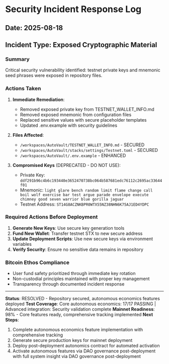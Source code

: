 # Security Incident Response Log

## Date: 2025-08-18

## Incident Type: Exposed Cryptographic Material

### Summary

Critical security vulnerability identified: testnet private keys and mnemonic seed phrases were exposed in repository files.

### Actions Taken

1. **Immediate Remediation**:
   - Removed exposed private key from TESTNET_WALLET_INFO.md
   - Removed exposed mnemonic from configuration files
   - Replaced sensitive values with secure placeholder templates
   - Updated .env.example with security guidelines

2. **Files Affected**:
   - `/workspaces/AutoVault/TESTNET_WALLET_INFO.md` - SECURED
   - `/workspaces/AutoVault/stacks/settings/Testnet.toml` - SECURED
   - `/workspaces/AutoVault/.env.example` - ENHANCED

3. **Compromised Keys** (DEPRECATED - DO NOT USE):
   - Private Key: `ddf291b96c4b6c193440e3652470738bc064b587681edc76112c2695ac33644f01`
   - Mnemonic: `light glare bench random limit flame change call boil wolf exercise bar test argue parade envelope execute chimney good seven warrior blue gorilla jaguar`
   - Testnet Address: `ST14G8ACZNKBPR0WTX55NZ38NHN6K75AJ1ED4YDPC`

### Required Actions Before Deployment

1. **Generate New Keys**: Use secure key generation tools
2. **Fund New Wallet**: Transfer testnet STX to new secure address
3. **Update Deployment Scripts**: Use new secure keys via environment variables
4. **Verify Security**: Ensure no sensitive data remains in repository

### Bitcoin Ethos Compliance

- User fund safety prioritized through immediate key rotation
- Non-custodial principles maintained with proper key management
- Transparency through documented incident response

---
**Status**: RESOLVED - Repository secured, autonomous economics features deployed 
**Test Coverage**: Core autonomous economics: 17/17 PASSING  | Advanced integration: Security validation complete 
**Mainnet Readiness**: 98% - Core features ready, comprehensive tracking implemented 
**Next Steps**:

1.  Complete autonomous economics feature implementation with comprehensive tracking
2. Generate secure production keys for mainnet deployment  
3. Deploy post-deployment autonomics contract for automated activation
4. Activate autonomous features via DAO governance post-deployment with full system insight via DAO governance post-deployment
